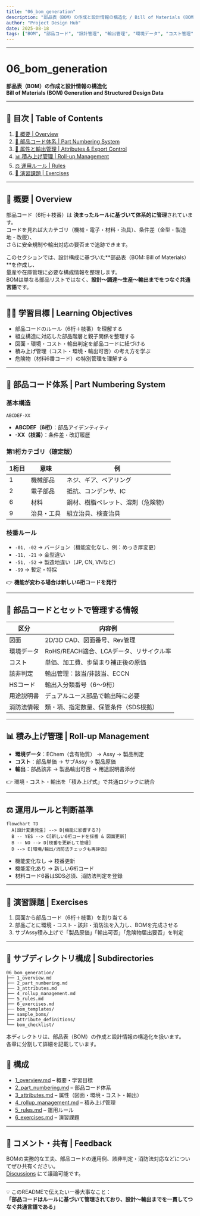 ```yaml
---
title: "06_bom_generation"
description: "部品表（BOM）の作成と設計情報の構造化 / Bill of Materials (BOM) Generation and Structured Design Data"
author: "Project Design Hub"
date: 2025-08-18
tags: ["BOM", "部品コード", "設計管理", "輸出管理", "環境データ", "コスト管理"]
---
```


---

# 06_bom_generation

**部品表（BOM）の作成と設計情報の構造化**  
**Bill of Materials (BOM) Generation and Structured Design Data**

---

## 📑 目次 | Table of Contents

1. [📘 概要 | Overview](1_overview.md)  
2. [🔢 部品コード体系 | Part Numbering System](2_part_numbering.md)  
3. [📎 属性と輸出管理 | Attributes & Export Control](3_attributes.md)  
4. [📊 積み上げ管理 | Roll-up Management](4_rollup_management.md)  
5. [⚖️ 運用ルール | Rules](5_rules.md)  
6. [🧪 演習課題 | Exercises](6_exercises.md)  

---

## 📘 概要 | Overview

部品コード（6桁＋枝番）は **決まったルールに基づいて体系的に管理**されています。  
コードを見れば大カテゴリ（機械・電子・材料・治具）、条件差（金型・製造地・改版）、  
さらに安全規制や輸出対応の要否まで追跡できます。  

このセクションでは、設計構成に基づいた**部品表（BOM: Bill of Materials）**を作成し、  
量産や在庫管理に必要な構成情報を整理します。  
BOMは単なる部品リストではなく、**設計〜調達〜生産〜輸出までをつなぐ共通言語**です。  

---

## 🧑‍🏫 学習目標 | Learning Objectives

- 部品コードのルール（6桁＋枝番）を理解する  
- 組立構造に対応した部品階層と親子関係を整理する  
- 図面・環境・コスト・輸出判定を部品コードに紐づける  
- 積み上げ管理（コスト・環境・輸出可否）の考え方を学ぶ  
- 危険物（材料6番コード）の特別管理を理解する  

---

## 🔢 部品コード体系 | Part Numbering System

### 基本構造
```
ABCDEF-XX
```
- **ABCDEF（6桁）**：部品アイデンティティ  
- **-XX（枝番）**：条件差・改訂履歴  

### 第1桁カテゴリ（確定版）
| 1桁目 | 意味       | 例 |
|-------|------------|----|
| 1     | 機械部品   | ネジ、ギア、ベアリング |
| 2     | 電子部品   | 抵抗、コンデンサ、IC |
| 6     | 材料       | 鋼材、樹脂ペレット、溶剤（危険物） |
| 9     | 治具・工具 | 組立治具、検査治具 |

### 枝番ルール
- `-01, -02` → バージョン（機能変化なし、例：めっき厚変更）  
- `-11, -21` → 金型違い  
- `-51, -52` → 製造地違い（JP, CN, VNなど）  
- `-99` → 暫定・特採  

👉 **機能が変わる場合は新しい6桁コードを発行**  

---

## 📎 部品コードとセットで管理する情報

| 区分         | 内容例                                     |
|--------------|--------------------------------------------|
| 図面         | 2D/3D CAD、図面番号、Rev管理               |
| 環境データ   | RoHS/REACH適合、LCAデータ、リサイクル率     |
| コスト       | 単価、加工費、歩留まり補正後の原価         |
| 該非判定     | 輸出管理：該当/非該当、ECCN                |
| HSコード     | 輸出入分類番号（6〜9桁）                   |
| 用途説明書   | デュアルユース部品で輸出時に必要           |
| 消防法情報   | 類・項、指定数量、保管条件（SDS根拠）      |

---

## 📊 積み上げ管理 | Roll-up Management

- **環境データ**：EChem（含有物質） → Assy → 製品判定  
- **コスト**：部品単価 → サブAssy → 製品原価  
- **輸出**：部品該非 → 製品輸出可否 → 用途説明書添付  

👉 環境・コスト・輸出を「積み上げ式」で共通ロジックに統合  

---

## ⚖️ 運用ルールと判断基準

```mermaid
flowchart TD
  A[設計変更発生] --> B{機能に影響する?}
  B -- YES --> C[新しい6桁コードを採番 & 図面更新]
  B -- NO --> D[枝番を更新して管理]
  D --> E[環境/輸出/消防法チェックも再評価]
```

- 機能変化なし → 枝番更新  
- 機能変化あり → 新しい6桁コード  
- 材料コード6番はSDS必須、消防法判定を登録  

---

## 🧪 演習課題 | Exercises

1. 図面から部品コード（6桁＋枝番）を割り当てる  
2. 部品ごとに環境・コスト・該非・消防法を入力し、BOMを完成させる  
3. サブAssy積み上げで「製品原価」「輸出可否」「危険物届出要否」を判定  

---

## 📂 サブディレクトリ構成 | Subdirectories

```text
06_bom_generation/
├── 1_overview.md
├── 2_part_numbering.md
├── 3_attributes.md
├── 4_rollup_management.md
├── 5_rules.md
├── 6_exercises.md
├── bom_templates/          
├── sample_boms/            
├── attribute_definitions/  
└── bom_checklist/          
```
本ディレクトリは、部品表（BOM）の作成と設計情報の構造化を扱います。  
各章に分割して詳細を記載しています。

## 📂 構成
- [1_overview.md](1_overview.md) – 概要・学習目標
- [2_part_numbering.md](2_part_numbering.md) – 部品コード体系
- [3_attributes.md](3_attributes.md) – 属性（図面・環境・コスト・輸出）
- [4_rollup_management.md](4_rollup_management.md) – 積み上げ管理
- [5_rules.md](5_rules.md) – 運用ルール
- [6_exercises.md](6_exercises.md) – 演習課題
  
---

## 💬 コメント・共有 | Feedback

BOMの実務的な工夫、部品コードの運用例、該非判定・消防法対応などについてぜひ共有ください。  
[Discussions](https://github.com/Samizo-AITL/EduMecha/discussions) にて議論可能です。  

---

💡 このREADMEで伝えたい一番大事なこと：  
**「部品コードはルールに基づいて管理されており、設計〜輸出までを一貫してつなぐ共通言語である」**

